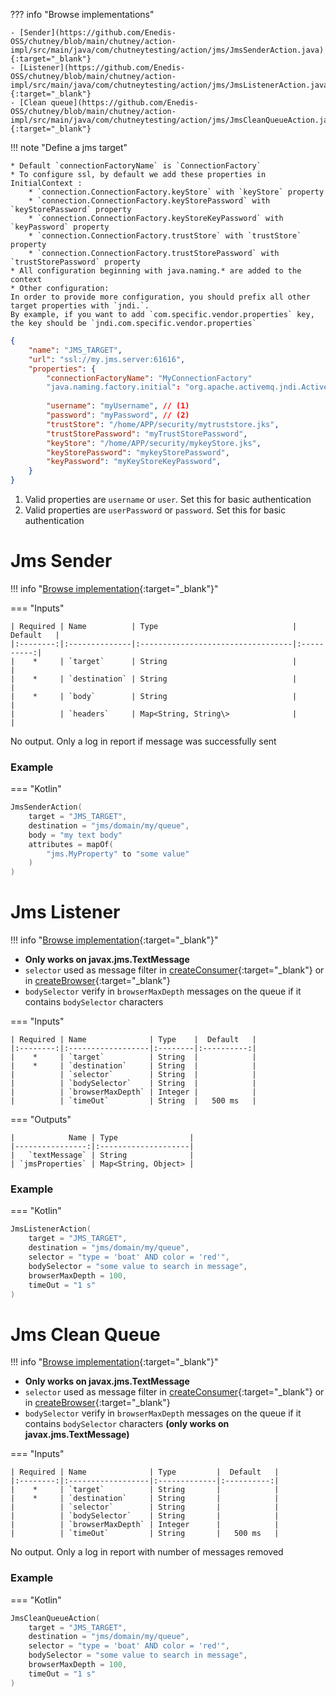 <!--
  ~ SPDX-FileCopyrightText: 2017-2024 Enedis
  ~
  ~ SPDX-License-Identifier: Apache-2.0
  ~
-->

??? info "Browse implementations"

    - [Sender](https://github.com/Enedis-OSS/chutney/blob/main/chutney/action-impl/src/main/java/com/chutneytesting/action/jms/JmsSenderAction.java){:target="_blank"}
    - [Listener](https://github.com/Enedis-OSS/chutney/blob/main/chutney/action-impl/src/main/java/com/chutneytesting/action/jms/JmsListenerAction.java){:target="_blank"}
    - [Clean queue](https://github.com/Enedis-OSS/chutney/blob/main/chutney/action-impl/src/main/java/com/chutneytesting/action/jms/JmsCleanQueueAction.java){:target="_blank"}

!!! note "Define a jms target"

    * Default `connectionFactoryName` is `ConnectionFactory`
    * To configure ssl, by default we add these properties in InitialContext : 
        * `connection.ConnectionFactory.keyStore` with `keyStore` property
        * `connection.ConnectionFactory.keyStorePassword` with `keyStorePassword` property
        * `connection.ConnectionFactory.keyStoreKeyPassword` with `keyPassword` property
        * `connection.ConnectionFactory.trustStore` with `trustStore` property
        * `connection.ConnectionFactory.trustStorePassword` with `trustStorePassword` property
    * All configuration beginning with java.naming.* are added to the context 
    * Other configuration:  
    In order to provide more configuration, you should prefix all other target properties with `jndi.`.  
    By example, if you want to add `com.specific.vendor.properties` key, the key should be `jndi.com.specific.vendor.properties`

```json title="Jms target example"
{
    "name": "JMS_TARGET",
    "url": "ssl://my.jms.server:61616",
    "properties": {
        "connectionFactoryName": "MyConnectionFactory"
        "java.naming.factory.initial": "org.apache.activemq.jndi.ActiveMQInitialContextFactory",
        
        "username": "myUsername", // (1)
        "password": "myPassword", // (2)
        "trustStore": "/home/APP/security/mytruststore.jks",
        "trustStorePassword": "myTrustStorePassword",
        "keyStore": "/home/APP/security/mykeyStore.jks",
        "keyStorePassword": "mykeyStorePassword",
        "keyPassword": "myKeyStoreKeyPassword",
    }
}
```

1. Valid properties are `username` or `user`. Set this for basic authentication
2. Valid properties are `userPassword` or `password`. Set this for basic authentication

# Jms Sender
!!! info "[Browse implementation](https://github.com/Enedis-OSS/chutney/blob/main/chutney/action-impl/src/main/java/com/chutneytesting/action/jms/JmsSenderAction.java){:target="_blank"}"

=== "Inputs"

    | Required | Name          | Type                              |  Default   |
    |:--------:|:--------------|:----------------------------------|:----------:|
    |    *     | `target`      | String                            |            |
    |    *     | `destination` | String                            |            |
    |    *     | `body`        | String                            |            |
    |          | `headers`     | Map<String, String\>              |            |

No output. Only a log in report if message was successfully sent


### Example

=== "Kotlin"
``` kotlin
JmsSenderAction(
    target = "JMS_TARGET",
    destination = "jms/domain/my/queue",
    body = "my text body"
    attributes = mapOf(
        "jms.MyProperty" to "some value"
    )
)
```

# Jms Listener
!!! info "[Browse implementation](https://github.com/Enedis-OSS/chutney/blob/main/chutney/action-impl/src/main/java/com/chutneytesting/action/jms/JmsListenerAction.java){:target="_blank"}"

*  **Only works on javax.jms.TextMessage**
* `selector` used as message filter in [createConsumer](https://docs.oracle.com/javaee/7/api/javax/jms/Session.html#createConsumer-javax.jms.Destination-java.lang.String-){:target="_blank"} or in [createBrowser](https://docs.oracle.com/javaee/7/api/javax/jms/Session.html#createBrowser-javax.jms.Queue-java.lang.String-){:target="_blank"}
* `bodySelector` verify in `browserMaxDepth` messages on the queue if it contains `bodySelector` characters

=== "Inputs"

    | Required | Name              | Type    |  Default   |
    |:--------:|:------------------|:--------|:----------:|
    |    *     | `target`          | String  |            |
    |    *     | `destination`     | String  |            |
    |          | `selector`        | String  |            |
    |          | `bodySelector`    | String  |            |
    |          | `browserMaxDepth` | Integer |            |
    |          | `timeOut`         | String  |   500 ms   |

=== "Outputs"

    |            Name | Type                |
    |----------------:|:--------------------|
    |   `textMessage` | String              |
    | `jmsProperties` | Map<String, Object> |

### Example

=== "Kotlin"
``` kotlin
JmsListenerAction(
    target = "JMS_TARGET",
    destination = "jms/domain/my/queue",
    selector = "type = 'boat' AND color = 'red'",
    bodySelector = "some value to search in message",
    browserMaxDepth = 100,
    timeOut = "1 s"
)
```

# Jms Clean Queue
!!! info "[Browse implementation](https://github.com/Enedis-OSS/chutney/blob/main/chutney/action-impl/src/main/java/com/chutneytesting/action/jms/JmsCleanQueueAction.java){:target="_blank"}"

*  **Only works on javax.jms.TextMessage**
* `selector` used as message filter in [createConsumer](https://docs.oracle.com/javaee/7/api/javax/jms/Session.html#createConsumer-javax.jms.Destination-java.lang.String-){:target="_blank"} or in [createBrowser](https://docs.oracle.com/javaee/7/api/javax/jms/Session.html#createBrowser-javax.jms.Queue-java.lang.String-){:target="_blank"}
* `bodySelector` verify in `browserMaxDepth` messages on the queue if it contains `bodySelector` characters **(only works on javax.jms.TextMessage)**

=== "Inputs"

    | Required | Name              | Type         |  Default   |
    |:--------:|:------------------|:-------------|:----------:|
    |    *     | `target`          | String       |            |
    |    *     | `destination`     | String       |            |
    |          | `selector`        | String       |            |
    |          | `bodySelector`    | String       |            |
    |          | `browserMaxDepth` | Integer      |            |
    |          | `timeOut`         | String       |   500 ms   |

No output. Only a log in report with number of messages removed

### Example

=== "Kotlin"
``` kotlin
JmsCleanQueueAction(
    target = "JMS_TARGET",
    destination = "jms/domain/my/queue",
    selector = "type = 'boat' AND color = 'red'",
    bodySelector = "some value to search in message",
    browserMaxDepth = 100,
    timeOut = "1 s"
)
```
